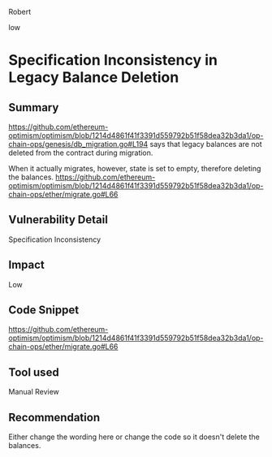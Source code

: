 Robert

low

# Specification Inconsistency in Legacy Balance Deletion

## Summary
https://github.com/ethereum-optimism/optimism/blob/1214d4861f41f3391d559792b51f58dea32b3da1/op-chain-ops/genesis/db_migration.go#L194 says that legacy balances are not deleted from the contract during migration.

When it actually migrates, however, state is set to empty, therefore deleting the balances. https://github.com/ethereum-optimism/optimism/blob/1214d4861f41f3391d559792b51f58dea32b3da1/op-chain-ops/ether/migrate.go#L66

## Vulnerability Detail
Specification Inconsistency

## Impact
Low

## Code Snippet
https://github.com/ethereum-optimism/optimism/blob/1214d4861f41f3391d559792b51f58dea32b3da1/op-chain-ops/ether/migrate.go#L66

## Tool used
Manual Review

## Recommendation
Either change the wording here or change the code so it doesn't delete the balances.